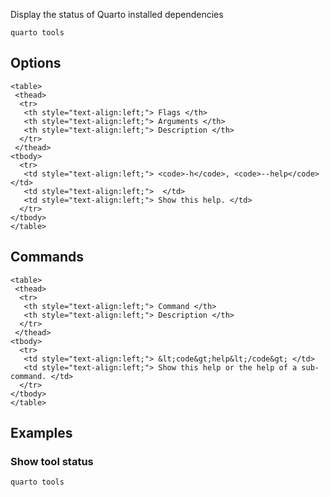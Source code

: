 Display the status of Quarto installed dependencies

``` {.bash}
quarto tools 
```


## Options


```{=html}
<table>
 <thead>
  <tr>
   <th style="text-align:left;"> Flags </th>
   <th style="text-align:left;"> Arguments </th>
   <th style="text-align:left;"> Description </th>
  </tr>
 </thead>
<tbody>
  <tr>
   <td style="text-align:left;"> <code>-h</code>, <code>--help</code> </td>
   <td style="text-align:left;">  </td>
   <td style="text-align:left;"> Show this help. </td>
  </tr>
</tbody>
</table>
```



## Commands


```{=html}
<table>
 <thead>
  <tr>
   <th style="text-align:left;"> Command </th>
   <th style="text-align:left;"> Description </th>
  </tr>
 </thead>
<tbody>
  <tr>
   <td style="text-align:left;"> &lt;code&gt;help&lt;/code&gt; </td>
   <td style="text-align:left;"> Show this help or the help of a sub-command. </td>
  </tr>
</tbody>
</table>
```



## Examples
### Show tool status

``` {.bash filename='Terminal'}
quarto tools
```


